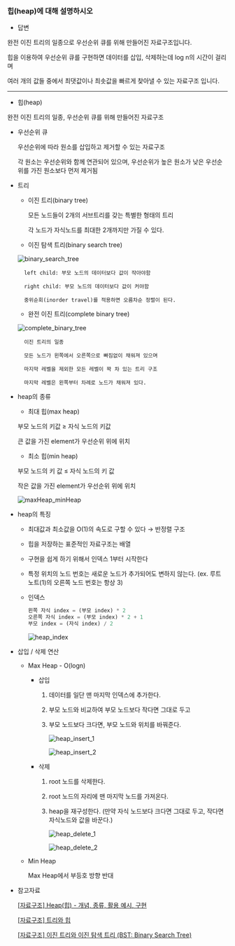 ### 힙(heap)에 대해 설명하시오
- 답변
        
완전 이진 트리의 일종으로 우선순위 큐를 위해 만들어진 자료구조입니다.
        
힙을 이용하여 우선순위 큐를 구현하면 데이터를 삽입, 삭제하는데 log n의 시간이 걸리며

여러 개의 값들 중에서 최댓값이나 최솟값을 빠르게 찾아낼 수 있는 자료구조 입니다.

---

- 힙(heap)
        
완전 이진 트리의 일종, 우선순위 큐를 위해 만들어진 자료구조
        
- 우선순위 큐
            
    우선순위에 따라 원소를 삽입하고 제거할 수 있는 자료구조
            
    각 원소는 우선순위와 함께 연관되어 있으며, 우선순위가 높은 원소가 낮은 우선순위를 가진 원소보다 먼저 제거됨
            
- 트리
    - 이진 트리(binary tree)
                
        모든 노드들이 2개의 서브트리를 갖는 특별한 형태의 트리
                
        각 노드가 자식노드를 최대한 2개까지만 가질 수 있다.
                
    - 이진 탐색 트리(binary search tree)
                
    ![binary_search_tree](https://user-images.githubusercontent.com/88701965/224226523-bb28b62c-bee7-41ca-993a-0eec0cd3ae61.png)
                
        left child: 부모 노드의 데이터보다 값이 작아야함
                
        right child: 부모 노드의 데이터보다 값이 커야함
                
        중위순회(inorder travel)를 적용하면 오름차순 정렬이 된다.
                
    - 완전 이진 트리(complete binary tree)
                
    ![complete_binary_tree](https://user-images.githubusercontent.com/88701965/224226591-941a2870-6c3f-4dd9-b3ff-74087fab52a4.png)
                
        이진 트리의 일종
                
        모든 노드가 왼쪽에서 오른쪽으로 빠짐없이 채워져 있으며
        
        마지막 레벨을 제외한 모든 레벨이 꽉 차 있는 트리 구조
                
        마지막 레벨은 왼쪽부터 차례로 노드가 채워져 있다.
                
        
- heap의 종류
    - 최대 힙(max heap)
                
    부모 노드의 키값 ≥ 자식 노드의 키값
                
    큰 값을 가진 element가 우선순위 위에 위치
                
    - 최소 힙(min heap)
                
    부모 노드의 키 값 ≤ 자식 노드의 키 값
                
    작은 값을 가진 element가 우선순위 위에 위치
                
    ![maxHeap_minHeap](https://user-images.githubusercontent.com/88701965/224226678-914e08f5-ab4c-46aa-b553-1cc18dd96b43.png)


- heap의 특징
    - 최대값과 최소값을 O(1)의 속도로 구할 수 있다 → 반정렬 구조
    - 힙을 저장하는 표준적인 자료구조는 배열
    - 구현을 쉽게 하기 위해서 인덱스 1부터 시작한다
    - 특정 위치의 노드 번호는 새로운 노드가 추가되어도 변하지 않는다. (ex. 루트 노트(1)의 오른쪽 노드 번호는 항상 3)
    - 인덱스
                
        ```python
        왼쪽 자식 index = (부모 index) * 2
        오른쪽 자식 index = (부모 index) * 2 + 1
        부모 index = (자식 index) / 2
        ```
        ![heap_index](https://user-images.githubusercontent.com/88701965/224226763-b1c96245-eecd-4170-ae22-e944cce2636f.png)


- 삽입 / 삭제 연산
    - Max Heap - O(logn)
        - 삽입
            1. 데이터를 일단 맨 마지막 인덱스에 추가한다.
            2. 부모 노드와 비교하여 부모 노드보다 작다면 그대로 두고
            3. 부모 노드보다 크다면, 부모 노드와 위치를 바꿔준다.
                    
                ![heap_insert_1](https://user-images.githubusercontent.com/88701965/224226768-0e74fb56-9a18-4f5c-9469-414bcb675c16.png)

                ![heap_insert_2](https://user-images.githubusercontent.com/88701965/224226780-b95e4351-5cae-42bb-b69c-ab68a500dcd6.png)
                    
        - 삭제
            1. root 노드를 삭제한다.
            2. root 노드의 자리에 맨 마지막 노드를 가져온다.
            3. heap을 재구성한다. (만약 자식 노드보다 크다면 그대로 두고, 작다면 자식노드와 값을 바꾼다.)
                    
                ![heap_delete_1](https://user-images.githubusercontent.com/88701965/224226920-ac5f8c7f-79f9-4ca5-ab57-bc49efd51644.png)
                
                ![heap_delete_2](https://user-images.githubusercontent.com/88701965/224226924-df82e0fb-9bcd-482f-9ec3-d52c8a62167f.png)
                    
    - Min Heap
                
        Max Heap에서 부등호 방향 반대
                
    
            

- 참고자료
    
    [[자료구조] Heap(힙) - 개념, 종류,  활용 예시, 구현](https://velog.io/@yanghl98/자료구조-Heap힙-개념-종류-활용-예시-구현)
    
    [[자료구조] 트리와 힙](https://velog.io/@humblechoi/자료구조-트리와-힙)
    
    [[자료구조] 이진 트리와 이진 탐색 트리 (BST: Binary Search Tree)](https://velog.io/@yeonkr/자료구조-이진-트리와-이진-탐색-트리-BST-Binary-Search-Tree)